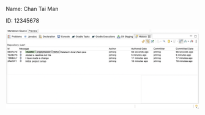 Name: Chan Tai Man

ID: 12345678

![image](https://github.com/johnng44/comp3111-lab1-2022f/blob/master/gitHistory.png?raw=true)
